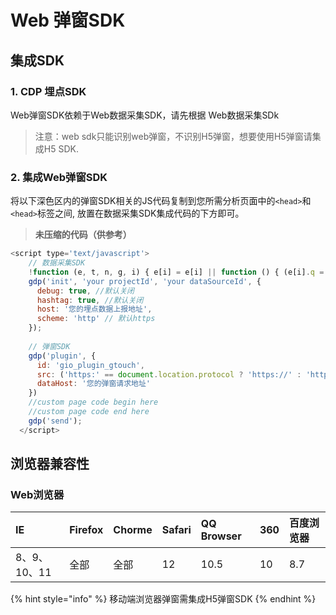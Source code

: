 # Web 弹窗SDK

## 集成SDK

### 1. CDP 埋点SDK

Web弹窗SDK依赖于Web数据采集SDK，请先根据 Web数据采集SDk

> 注意：web sdk只能识别web弹窗，不识别H5弹窗，想要使用H5弹窗请集成H5 SDK.

### 2. 集成Web弹窗SDK

将以下深色区内的弹窗SDK相关的JS代码复制到您所需分析页面中的`<head>`和`<head>`标签之间, 放置在数据采集SDK集成代码的下方即可。

> **未压缩的代码（供参考）**

```javascript
<script type='text/javascript'>
    // 数据采集SDK
    !function (e, t, n, g, i) { e[i] = e[i] || function () { (e[i].q = e[i].q || []).push(arguments) }, n = t.createElement("script"), tag = t.getElementsByTagName("script")[0], n.async = 1, n.src = g, tag.parentNode.insertBefore(n, tag) }(window, document, "script", "JS数据采集SDK加载地址", "gdp");
    gdp('init', 'your projectId', 'your dataSourceId', {
      debug: true, //默认关闭
      hashtag: true, //默认关闭
      host: '您的埋点数据上报地址',
      scheme: 'http' // 默认https
    });
    
    // 弹窗SDK
    gdp('plugin', {
      id: 'gio_plugin_gtouch',
      src: ('https:' == document.location.protocol ? 'https://' : 'http://') + "JS弹窗SDK加载地址,后缀为xxx/gtouch.js",
      dataHost: '您的弹窗请求地址'
    })
    //custom page code begin here
    //custom page code end here
    gdp('send');
  </script>
```

## 浏览器兼容性

### Web浏览器

| IE | Firefox | Chorme | Safari | QQ Browser | 360 | 百度浏览器 |
| :--- | :--- | :--- | :--- | :--- | :--- | :--- |
| 8、9、10、11 | 全部 | 全部 | 12 | 10.5 | 10 | 8.7 |

{% hint style="info" %}
移动端浏览器弹窗需集成H5弹窗SDK
{% endhint %}





